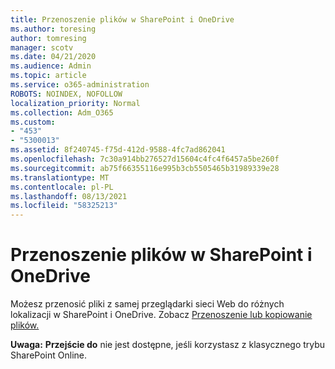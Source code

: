 ```yaml
---
title: Przenoszenie plików w SharePoint i OneDrive
ms.author: toresing
author: tomresing
manager: scotv
ms.date: 04/21/2020
ms.audience: Admin
ms.topic: article
ms.service: o365-administration
ROBOTS: NOINDEX, NOFOLLOW
localization_priority: Normal
ms.collection: Adm_O365
ms.custom:
- "453"
- "5300013"
ms.assetid: 8f240745-f75d-412d-9588-4fc7ad862041
ms.openlocfilehash: 7c30a914bb276527d15604c4fc4f6457a5be260f
ms.sourcegitcommit: ab75f66355116e995b3cb5505465b31989339e28
ms.translationtype: MT
ms.contentlocale: pl-PL
ms.lasthandoff: 08/13/2021
ms.locfileid: "58325213"
---
```

# <a name="move-files-in-sharepoint-and-onedrive"></a>Przenoszenie plików w SharePoint i OneDrive

Możesz przenosić pliki z samej przeglądarki sieci Web do różnych lokalizacji w SharePoint i OneDrive. Zobacz [Przenoszenie lub kopiowanie plików.](https://support.microsoft.com/office/move-or-copy-files-in-sharepoint-00e2f483-4df3-46be-a861-1f5f0c1a87bc?ui=en-US&rs=en-US&ad=US)


**Uwaga:** **Przejście do** nie jest dostępne, jeśli korzystasz z klasycznego trybu SharePoint Online.
  
